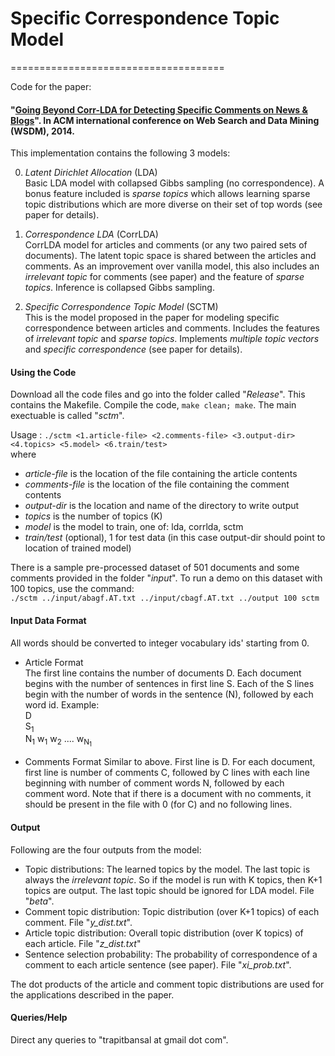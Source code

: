 # Specific Correspondence Topic Model
=====================================

Code for the paper: 
#### "[Going Beyond Corr-LDA for Detecting Specific Comments on News & Blogs](http://dl.acm.org/citation.cfm?id=2556231)". In ACM international conference on Web Search and Data Mining (WSDM), 2014.

This implementation contains the following 3 models:  

0. *Latent Dirichlet Allocation* (LDA)  
   Basic LDA model with collapsed Gibbs sampling (no correspondence). A bonus feature included is _sparse topics_ which allows learning sparse topic distributions which are more diverse on their set of top words (see paper for details).

0. *Correspondence LDA* (CorrLDA)  
   CorrLDA model for articles and comments (or any two paired sets of documents). The latent topic space is shared between the articles and comments. As an improvement over vanilla model, this also includes an _irrelevant topic_ for comments (see paper) and the feature of _sparse topics_. Inference is collapsed Gibbs sampling.

0. *Specific Correspondence Topic Model* (SCTM)  
   This is the model proposed in the paper for modeling specific correspondence between articles and comments. Includes the features of _irrelevant topic_ and _sparse topics_. Implements _multiple topic vectors_ and _specific correspondence_ (see paper for details).


#### Using the Code
Download all the code files and go into the folder called "_Release_". This contains the Makefile. Compile the code,  `make clean; make`. The main exectuable is called "_sctm_".  

Usage : `./sctm <1.article-file> <2.comments-file> <3.output-dir> <4.topics> <5.model> <6.train/test>`  
where
- _article-file_ is the location of the file containing the article contents
- _comments-file_ is the location of the file containing the comment contents
- _output-dir_ is the location and name of the directory to write output
- _topics_ is the number of topics (K)
- _model_ is the model to train, one of: lda, corrlda, sctm
- _train/test_ (optional), 1 for test data (in this case output-dir should point to location of trained model)

There is a sample pre-processed dataset of 501 documents and some comments provided in the folder "_input_". To run a demo on this dataset with 100 topics, use the command:  
`./sctm ../input/abagf.AT.txt ../input/cbagf.AT.txt ../output 100 sctm`


#### Input Data Format
All words should be converted to integer vocabulary ids' starting from 0.  
- Article Format  
   The first line contains the number of documents D. Each document begins with the number of sentences in first line S. Each of the S lines begin with the number of words in the sentence (N), followed by each word id.
   Example:  
   D  
   S<sub>1</sub>  
   N<sub>1</sub> w<sub>1</sub> w<sub>2</sub> .... w<sub>N<sub>1</sub></sub>  

- Comments Format
   Similar to above. First line is D. For each document, first line is number of comments C, followed by C lines with each line beginning with number of comment words N, followed by each comment word. Note that if there is a document with no comments, it should be present in the file with 0 (for C) and no following lines.


#### Output
Following are the four outputs from the model:
- Topic distributions: The learned topics by the model. The last topic is always the _irrelevant topic_. So if the model is run with K topics, then K+1 topics are output. The last topic should be ignored for LDA model. File "_beta_".  
- Comment topic distribution: Topic distribution (over K+1 topics) of each comment. File "*y_dist.txt*".  
- Article topic distribution: Overall topic distribution (over K topics) of each article. File "*z_dist.txt*"  
- Sentence selection probability: The probability of correspondence of a comment to each article sentence (see paper). File "*xi_prob.txt*".  

The dot products of the article and comment topic distributions are used for the applications described in the paper.


#### Queries/Help
Direct any queries to "trapitbansal at gmail dot com".
